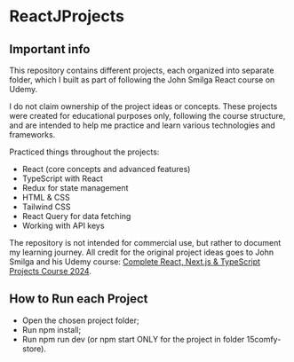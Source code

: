 # ReactJProjects

## Important info
This repository contains different projects, each organized into separate folder, which I built as part of following the John Smilga React course on Udemy.

I do not claim ownership of the project ideas or concepts. These projects were created for educational purposes only, following the course structure, and are intended to help me practice and learn various technologies and frameworks.

Practiced things throughout the projects:

  - React (core concepts and advanced features)
  - TypeScript with React
  - Redux for state management
  - HTML & CSS
  - Tailwind CSS
  - React Query for data fetching
  - Working with API keys

The repository is not intended for commercial use, but rather to document my learning journey. All credit for the original project ideas goes to John Smilga and his Udemy course: [Complete React, Next.js & TypeScript Projects Course 2024](https://www.udemy.com/course/react-tutorial-and-projects-course).

## How to Run each Project
 - Open the chosen project folder;
 - Run npm install;
 - Run npm run dev (or npm start ONLY for the project in folder 15comfy-store).
